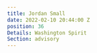 ```yaml
---
title: Jordan Small
date: 2022-02-10 20:44:00 Z
position: 36
Details: Washington Spirit
Section: advisory
---
```


